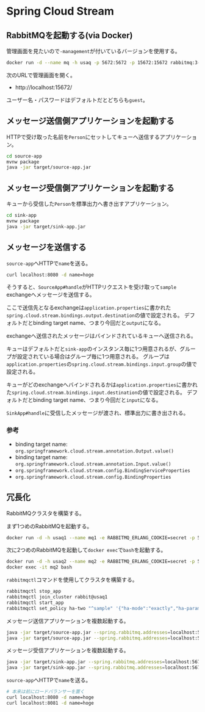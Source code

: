 # Spring Cloud Stream

## RabbitMQを起動する(via Docker)

管理画面を見たいので`-management`が付いているバージョンを使用する。

```sh
docker run -d --name mq -h usaq -p 5672:5672 -p 15672:15672 rabbitmq:3-management
```

次のURLで管理画面を開く。

- http://localhost:15672/

ユーザー名・パスワードはデフォルトだとどちらも`guest`。

## メッセージ送信側アプリケーションを起動する

HTTPで受け取った名前を`Person`にセットしてキューへ送信するアプリケーション。

```sh
cd source-app
mvnw package
java -jar target/source-app.jar
```

## メッセージ受信側アプリケーションを起動する

キューから受信した`Person`を標準出力へ書き出すアプリケーション。

```sh
cd sink-app
mvnw package
java -jar target/sink-app.jar
```

## メッセージを送信する

`source-app`へHTTPで`name`を送る。

```sh
curl localhost:8080 -d name=hoge
```

そうすると、`SourceApp#handle`がHTTPリクエストを受け取って`sample` exchangeへメッセージを送信する。

ここで送信先となるexchangeは`application.properties`に書かれた`spring.cloud.stream.bindings.output.destination`の値で設定される。
デフォルトだとbinding target name、つまり今回だと`output`になる。

exchangeへ送信されたメッセージはバインドされているキューへ送信される。

キューはデフォルトだと`sink-app`のインスタンス毎に1つ用意されるが、グループが設定されている場合はグループ毎に1つ用意される。
グループは`application.properties`の`spring.cloud.stream.bindings.input.group`の値で設定される。

キューがどのexchangeへバインドされるかは`application.properties`に書かれた`spring.cloud.stream.bindings.input.destination`の値で設定される。
デフォルトだとbinding target name、つまり今回だと`input`になる。

`SinkApp#handle`に受信したメッセージが渡され、標準出力に書き出される。

### 参考

- binding target name: `org.springframework.cloud.stream.annotation.Output.value()`
- binding target name: `org.springframework.cloud.stream.annotation.Input.value()`
- `org.springframework.cloud.stream.config.BindingServiceProperties`
- `org.springframework.cloud.stream.config.BindingProperties`

## 冗長化

RabbitMQクラスタを構築する。

まず1つめのRabbitMQを起動する。

```sh
docker run -d -h usaq1 --name mq1 -e RABBITMQ_ERLANG_COOKIE=secret -p 5672:5672 -p 15672:15672 rabbitmq:3-management
```

次に2つめのRabbitMQを起動して`docker exec`で`bash`を起動する。

```sh
docker run -d -h usaq2 --name mq2 -e RABBITMQ_ERLANG_COOKIE=secret -p 5673:5672 --link mq1 rabbitmq:3-management
docker exec -it mq2 bash
```

`rabbitmqctl`コマンドを使用してクラスタを構築する。

```sh
rabbitmqctl stop_app
rabbitmqctl join_cluster rabbit@usaq1
rabbitmqctl start_app
rabbitmqctl set_policy ha-two "^sample" '{"ha-mode":"exactly","ha-params":2,"ha-sync-mode":"automatic"}'
```

メッセージ送信アプリケーションを複数起動する。

```sh
java -jar target/source-app.jar --spring.rabbitmq.addresses=localhost:5672,localhost:5673
java -jar target/source-app.jar --spring.rabbitmq.addresses=localhost:5672,localhost:5673 --server.port=8081
```

メッセージ受信アプリケーションを複数起動する。

```sh
java -jar target/sink-app.jar --spring.rabbitmq.addresses=localhost:5672,localhost:5673
java -jar target/sink-app.jar --spring.rabbitmq.addresses=localhost:5672,localhost:5673
```

`source-app`へHTTPで`name`を送る。

```sh
# 本来は前にロードバランサーを置く
curl localhost:8080 -d name=hoge
curl localhost:8081 -d name=hoge
```
